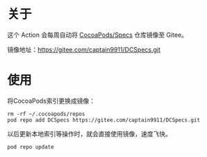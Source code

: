 # 关于 

这个 Action 会每周自动将 <a href="https://github.com/CocoaPods/Specs">CocoaPods/Specs</a> 仓库镜像至 Gitee。

镜像地址：https://gitee.com/captain9911/DCSpecs.git

# 使用 

将CocoaPods索引更换成镜像：

```
rm -rf ~/.cocoapods/repos
pod repo add DCSpecs https://gitee.com/captain9911/DCSpecs.git
```

以后更新本地索引等操作时，就会直接使用镜像，速度飞快。

```
pod repo update
```

